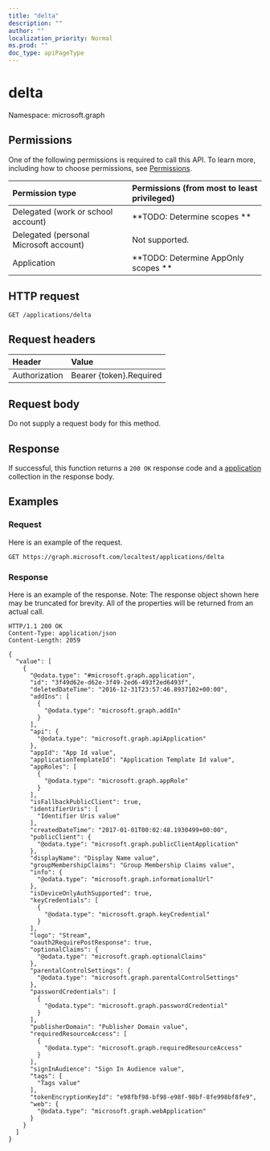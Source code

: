 ```yaml
---
title: "delta"
description: ""
author: ""
localization_priority: Normal
ms.prod: ""
doc_type: apiPageType
---
```


# delta

Namespace: microsoft.graph



## Permissions
One of the following permissions is required to call this API. To learn more, including how to choose permissions, see [Permissions](/concepts/permissions-reference.md).

|Permission type|Permissions (from most to least privileged)|
|:---|:---|
|Delegated (work or school account)|**TODO: Determine scopes **|
|Delegated (personal Microsoft account)|Not supported.|
|Application|**TODO: Determine AppOnly scopes **|

## HTTP request
<!-- {
  "blockType": "ignored"
}
-->
``` http
GET /applications/delta
```

## Request headers
|Header|Value|
|:---|:---|
|Authorization|Bearer {token}.Required|

## Request body
Do not supply a request body for this method.

## Response
If successful, this function returns a `200 OK` response code and a [application](../resources/application.md) collection in the response body.

## Examples

### Request
Here is an example of the request.
<!-- {
  "blockType": "request",
  "name": "application_delta"
}
-->
``` http
GET https://graph.microsoft.com/localtest/applications/delta
```

### Response
Here is an example of the response. Note: The response object shown here may be truncated for brevity. All of the properties will be returned from an actual call.
<!-- {
  "blockType": "response",
  "truncated": true,
  "@odata.type": "collection(microsoft.graph.application)"
}
-->
``` http
HTTP/1.1 200 OK
Content-Type: application/json
Content-Length: 2059

{
  "value": [
    {
      "@odata.type": "#microsoft.graph.application",
      "id": "3f49d62e-d62e-3f49-2ed6-493f2ed6493f",
      "deletedDateTime": "2016-12-31T23:57:46.8937102+00:00",
      "addIns": [
        {
          "@odata.type": "microsoft.graph.addIn"
        }
      ],
      "api": {
        "@odata.type": "microsoft.graph.apiApplication"
      },
      "appId": "App Id value",
      "applicationTemplateId": "Application Template Id value",
      "appRoles": [
        {
          "@odata.type": "microsoft.graph.appRole"
        }
      ],
      "isFallbackPublicClient": true,
      "identifierUris": [
        "Identifier Uris value"
      ],
      "createdDateTime": "2017-01-01T00:02:48.1930499+00:00",
      "publicClient": {
        "@odata.type": "microsoft.graph.publicClientApplication"
      },
      "displayName": "Display Name value",
      "groupMembershipClaims": "Group Membership Claims value",
      "info": {
        "@odata.type": "microsoft.graph.informationalUrl"
      },
      "isDeviceOnlyAuthSupported": true,
      "keyCredentials": [
        {
          "@odata.type": "microsoft.graph.keyCredential"
        }
      ],
      "logo": "Stream",
      "oauth2RequirePostResponse": true,
      "optionalClaims": {
        "@odata.type": "microsoft.graph.optionalClaims"
      },
      "parentalControlSettings": {
        "@odata.type": "microsoft.graph.parentalControlSettings"
      },
      "passwordCredentials": [
        {
          "@odata.type": "microsoft.graph.passwordCredential"
        }
      ],
      "publisherDomain": "Publisher Domain value",
      "requiredResourceAccess": [
        {
          "@odata.type": "microsoft.graph.requiredResourceAccess"
        }
      ],
      "signInAudience": "Sign In Audience value",
      "tags": [
        "Tags value"
      ],
      "tokenEncryptionKeyId": "e98fbf98-bf98-e98f-98bf-8fe998bf8fe9",
      "web": {
        "@odata.type": "microsoft.graph.webApplication"
      }
    }
  ]
}
```

